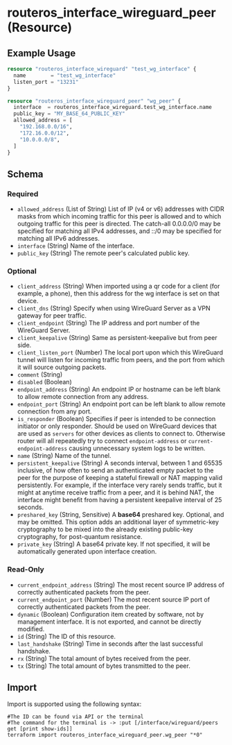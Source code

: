 # routeros_interface_wireguard_peer (Resource)


## Example Usage
```terraform
resource "routeros_interface_wireguard" "test_wg_interface" {
  name        = "test_wg_interface"
  listen_port = "13231"
}

resource "routeros_interface_wireguard_peer" "wg_peer" {
  interface  = routeros_interface_wireguard.test_wg_interface.name
  public_key = "MY_BASE_64_PUBLIC_KEY"
  allowed_address = [
    "192.168.0.0/16",
    "172.16.0.0/12",
    "10.0.0.0/8",
  ]
}
```

<!-- schema generated by tfplugindocs -->
## Schema

### Required

- `allowed_address` (List of String) List of IP (v4 or v6) addresses with CIDR masks from which incoming traffic for this peer is allowed and to which outgoing traffic for this peer is directed. The catch-all 0.0.0.0/0 may be specified for matching all IPv4 addresses, and ::/0 may be specified for matching all IPv6 addresses.
- `interface` (String) Name of the interface.
- `public_key` (String) The remote peer's calculated public key.

### Optional

- `client_address` (String) When imported using a qr code for a client (for example, a phone), then this address for the wg interface is set on that device.
- `client_dns` (String) Specify when using WireGuard Server as a VPN gateway for peer traffic.
- `client_endpoint` (String) The IP address and port number of the WireGuard Server.
- `client_keepalive` (String) Same as persistent-keepalive but from peer side.
- `client_listen_port` (Number) The local port upon which this WireGuard tunnel will listen for incoming traffic from peers, and the port from which it will source outgoing packets.
- `comment` (String)
- `disabled` (Boolean)
- `endpoint_address` (String) An endpoint IP or hostname can be left blank to allow remote connection from any address.
- `endpoint_port` (String) An endpoint port can be left blank to allow remote connection from any port.
- `is_responder` (Boolean) Specifies if peer is intended to be connection initiator or only responder. Should be used on WireGuard devices that are used as `servers` for other devices as clients to connect to. Otherwise router will all repeatedly try to connect `endpoint-address` or `current-endpoint-address` causing unnecessary system logs to be written.
- `name` (String) Name of the tunnel.
- `persistent_keepalive` (String) A seconds interval, between 1 and 65535 inclusive, of how often to send an authenticated empty packet to the peer for the purpose of keeping a stateful firewall or NAT mapping valid persistently. For example, if the interface very rarely sends traffic, but it might at anytime receive traffic from a peer, and it is behind NAT, the interface might benefit from having a persistent keepalive interval of 25 seconds.
- `preshared_key` (String, Sensitive) A **base64** preshared key. Optional, and may be omitted. This option adds an additional layer of symmetric-key cryptography to be mixed into the already existing public-key cryptography, for post-quantum resistance.
- `private_key` (String) A base64 private key. If not specified, it will be automatically generated upon interface creation.

### Read-Only

- `current_endpoint_address` (String) The most recent source IP address of correctly authenticated packets from the peer.
- `current_endpoint_port` (Number) The most recent source IP port of correctly authenticated packets from the peer.
- `dynamic` (Boolean) Configuration item created by software, not by management interface. It is not exported, and cannot be directly modified.
- `id` (String) The ID of this resource.
- `last_handshake` (String) Time in seconds after the last successful handshake.
- `rx` (String) The total amount of bytes received from the peer.
- `tx` (String) The total amount of bytes transmitted to the peer.

## Import
Import is supported using the following syntax:
```shell
#The ID can be found via API or the terminal
#The command for the terminal is -> :put [/interface/wireguard/peers get [print show-ids]]
terraform import routeros_interface_wireguard_peer.wg_peer "*0"
```
